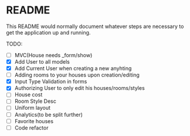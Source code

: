 # README

This README would normally document whatever steps are necessary to get the
application up and running.

TODO:

* [ ] MVC(House needs _form/show)
* [X] Add User to all models
* [X] Add Current User when creating a new anyhting
* [ ] Adding rooms to your houses upon creation/editing
* [X] Input Type Validation in forms
* [X] Authorizing User to only edit his houses/rooms/styles
* [ ] House cost
* [ ] Room Style Desc
* [ ] Uniform layout
* [ ] Analytics(to be split further)
* [ ] Favorite houses
* [ ] Code refactor
